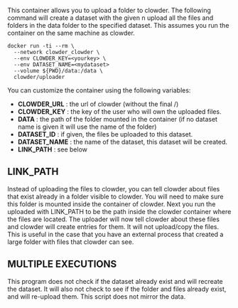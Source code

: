 This container allows you to upload a folder to clowder. The following command will create a dataset with the given n upload all the files and folders in the data folder to the specified dataset. This assumes you run the container on the same machine as clowder.

```
docker run -ti --rm \
  --network clowder_clowder \
  --env CLOWDER_KEY=<yourkey> \
  --env DATASET_NAME=<mydataset>
  --volume ${PWD}/data:/data \
  clowder/uploader
```

You can customize the container using the following variables:
- **CLOWDER_URL** : the url of clowder (without the final /)
- **CLOWDER_KEY** : the key of the user who will own the uploaded files.
- **DATA** : the path of the folder mounted in the container (if no dataset name is given it will use the name of the folder)
- **DATASET_ID** : if given, the files be uploaded to this dataset.
- **DATASET_NAME** : the name of the dataset, this dataset will be created.
- **LINK_PATH** : see below

## LINK_PATH

Instead of uploading the files to clowder, you can tell clowder about files that exist already in a folder visible to clowder. You will need to make sure this folder is mounted inside the container of clowder. Next you run the uploaded with LINK_PATH to be the path inside the clowder container where the files are located. The uploader will now tell clowder about these files and clowder will create entries for them. It will not upload/copy the files. This is useful in the case that you have an external process that created a large folder with files that clowder can see.

## MULTIPLE EXECUTIONS

This program does not check if the dataset already exist and will recreate the dataset. It will also not check to see if the folder and files already exist, and will re-upload them. This script does not mirror the data.


